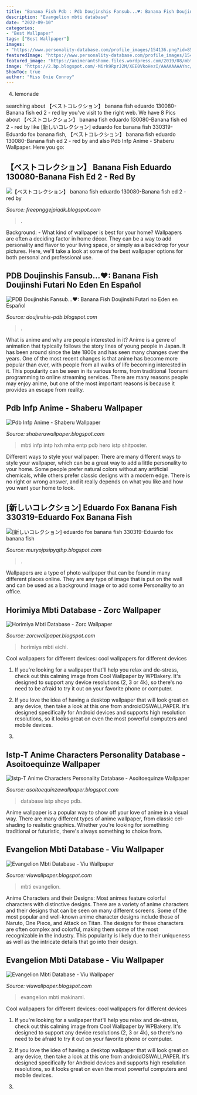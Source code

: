 ```yaml
---
title: "Banana Fish Pdb : Pdb Doujinshis Fansub...♥: Banana Fish Doujinshi Futari No Eden En Español"
description: "Evangelion mbti database"
date: "2022-09-10"
categories:
- "Best Wallpaper"
tags: ["Best Wallpaper"]
images:
- "https://www.personality-database.com/profile_images/154136.png?id=85529"
featuredImage: "https://www.personality-database.com/profile_images/154136.png?id=85529"
featured_image: "https://animerantshome.files.wordpress.com/2019/08/mbti-anime-characters-asuka-estj.jpg"
image: "https://2.bp.blogspot.com/-Mirk9RprJ2M/XEE0VkoHezI/AAAAAAAAYnc/pT0Q4hGyCvEhSNAs9fbOLreuKE4z2XvSgCLcBGAs/s400/36.jpg"
ShowToc: true
author: "Miss Onie Conroy"
---
```



4. lemonade 

	

		
searching about 【ベストコレクション】 banana fish eduardo 130080-Banana fish ed 2 - red by you've visit to the right web. We have 8 Pics about 【ベストコレクション】 banana fish eduardo 130080-Banana fish ed 2 - red by like [新しいコレクション] eduardo fox banana fish 330319-Eduardo fox banana fish, 【ベストコレクション】 banana fish eduardo 130080-Banana fish ed 2 - red by and also Pdb Infp Anime - Shaberu Wallpaper. Here you go:
		
    
## 【ベストコレクション】 Banana Fish Eduardo 130080-Banana Fish Ed 2 - Red By

<img loading=lazy src="https://64.media.tumblr.com/856029ffefbd072ff628c0732558dabc/tumblr_pj7jzqYrV41urhr72_1280.png" onerror="this.onerror=null;this.src='https://tse3.mm.bing.net/th?id=OIP.rjg9izeDh70U5AdhZ6e0pQHaEK&amp;pid=15.1';" alt="【ベストコレクション】 banana fish eduardo 130080-Banana fish ed 2 - red by">

_Source: freepnggejpiqdk.blogspot.com_

>. 

	

Background: - What kind of wallpaper is best for your home?
Wallpapers are often a deciding factor in home décor. They can be a way to add personality and flavor to your living space, or simply as a backdrop for your pictures. Here, we'll take a look at some of the best wallpaper options for both personal and professional use.

    
## PDB Doujinshis Fansub...♥: Banana Fish Doujinshi Futari No Eden En Español

<img loading=lazy src="https://2.bp.blogspot.com/-Mirk9RprJ2M/XEE0VkoHezI/AAAAAAAAYnc/pT0Q4hGyCvEhSNAs9fbOLreuKE4z2XvSgCLcBGAs/s400/36.jpg" onerror="this.onerror=null;this.src='https://tse3.mm.bing.net/th?id=OIP.Y-l2GZyb9w4c1cr878ebAwAAAA&amp;pid=15.1';" alt="PDB Doujinshis Fansub...♥: Banana Fish Doujinshi Futari no Eden en Español">

_Source: doujinshis-pdb.blogspot.com_

>. 

	

What is anime and why are people interested in it?
Anime is a genre of animation that typically follows the story lines of young people in Japan. It has been around since the late 1800s and has seen many changes over the years. One of the most recent changes is that anime has become more popular than ever, with people from all walks of life becoming interested in it. This popularity can be seen in its various forms, from traditional Toonami programming to online streaming services. There are many reasons people may enjoy anime, but one of the most important reasons is because it provides an escape from reality.

    
## Pdb Infp Anime - Shaberu Wallpaper

<img loading=lazy src="https://i.pinimg.com/474x/25/43/35/254335677fa98f56537ff99b0bf9f03b.jpg" onerror="this.onerror=null;this.src='https://tse3.mm.bing.net/th?id=OIP.uhS2JG0-az1m0KMZOX7hzgAAAA&amp;pid=15.1';" alt="Pdb Infp Anime - Shaberu Wallpaper">

_Source: shaberuwallpaper.blogspot.com_

>mbti infp intp hxh mha entp pdb hero istp shitposter. 

	

Different ways to style your wallpaper:
There are many different ways to style your wallpaper, which can be a great way to add a little personality to your home. Some people prefer natural colors without any artificial chemicals, while others prefer classic designs with a modern edge. There is no right or wrong answer, and it really depends on what you like and how you want your home to look.

    
## [新しいコレクション] Eduardo Fox Banana Fish 330319-Eduardo Fox Banana Fish

<img loading=lazy src="https://yzgeneration.com/wp-content/uploads/2018/12/Banana-Fish-22-2.jpg" onerror="this.onerror=null;this.src='https://tse4.mm.bing.net/th?id=OIP.ZC-i3qhE1xG0FPZtGaf9vgHaEK&amp;pid=15.1';" alt="[新しいコレクション] eduardo fox banana fish 330319-Eduardo fox banana fish">

_Source: muryojpsipyqthp.blogspot.com_

>. 

	



Wallpapers are a type of photo wallpaper that can be found in many different places online. They are any type of image that is put on the wall and can be used as a background image or to add some Personality to an office.

    
## Horimiya Mbti Database - Zorc Wallpaper

<img loading=lazy src="https://www.personality-database.com/profile_images/154136.png?id=85529" onerror="this.onerror=null;this.src='https://tse3.mm.bing.net/th?id=OIP.q-FS9A8yBm-IbF1RdKjkMAAAAA&amp;pid=15.1';" alt="Horimiya Mbti Database - Zorc Wallpaper">

_Source: zorcwallpaper.blogspot.com_

>horimiya mbti eichi. 

	

Cool wallpapers for different devices:
cool wallpapers for different devices 

1. If you're looking for a wallpaper that'll help you relax and de-stress, check out this calming image from Cool Wallpaper by WPBakery. It's designed to support any device resolutions (2, 3 or 4k), so there's no need to be afraid to try it out on your favorite phone or computer.

2. If you love the idea of having a desktop wallpaper that will look great on any device, then take a look at this one from androidOSWALLPAPER. It's designed specifically for Android devices and supports high resolution resolutions, so it looks great on even the most powerful computers and mobile devices.

3.

    
## Istp-T Anime Characters Personality Database - Asoitoequinze Wallpaper

<img loading=lazy src="https://personality-database.com/profile_images/2390.png" onerror="this.onerror=null;this.src='https://tse1.mm.bing.net/th?id=OIP.OYe9qAjTTbrIvn7BD2NkQQAAAA&amp;pid=15.1';" alt="Istp-T Anime Characters Personality Database - Asoitoequinze Wallpaper">

_Source: asoitoequinzewallpaper.blogspot.com_

>database istp shoyo pdb. 

	

Anime wallpaper is a popular way to show off your love of anime in a visual way. There are many different types of anime wallpaper, from classic cel-shading to realistic graphics. Whether you're looking for something traditional or futuristic, there's always something to choice from.

    
## Evangelion Mbti Database - Viu Wallpaper

<img loading=lazy src="https://animerantshome.files.wordpress.com/2019/08/mbti-anime-characters-asuka-estj.jpg" onerror="this.onerror=null;this.src='https://tse4.mm.bing.net/th?id=OIP.DzERwtpoIH-6yIkPFp2uYQHaEK&amp;pid=15.1';" alt="Evangelion Mbti Database - Viu Wallpaper">

_Source: viuwallpaper.blogspot.com_

>mbti evangelion. 

	

Anime Characters and their Designs: Most animes feature colorful characters with distinctive designs.
There are a variety of anime characters and their designs that can be seen on many different screens. Some of the most popular and well-known anime character designs include those of Naruto, One Piece, and Attack on Titan. The designs for these characters are often complex and colorful, making them some of the most recognizable in the industry. This popularity is likely due to their uniqueness as well as the intricate details that go into their design.

    
## Evangelion Mbti Database - Viu Wallpaper

<img loading=lazy src="https://www.personality-database.com/profile_images/25916.png" onerror="this.onerror=null;this.src='https://tse1.mm.bing.net/th?id=OIP.PakDN0_pNyLNDH4t2ZNyeQAAAA&amp;pid=15.1';" alt="Evangelion Mbti Database - Viu Wallpaper">

_Source: viuwallpaper.blogspot.com_

>evangelion mbti makinami. 

	

Cool wallpapers for different devices:
cool wallpapers for different devices 

1. If you're looking for a wallpaper that'll help you relax and de-stress, check out this calming image from Cool Wallpaper by WPBakery. It's designed to support any device resolutions (2, 3 or 4k), so there's no need to be afraid to try it out on your favorite phone or computer.

2. If you love the idea of having a desktop wallpaper that will look great on any device, then take a look at this one from androidOSWALLPAPER. It's designed specifically for Android devices and supports high resolution resolutions, so it looks great on even the most powerful computers and mobile devices.

3.

